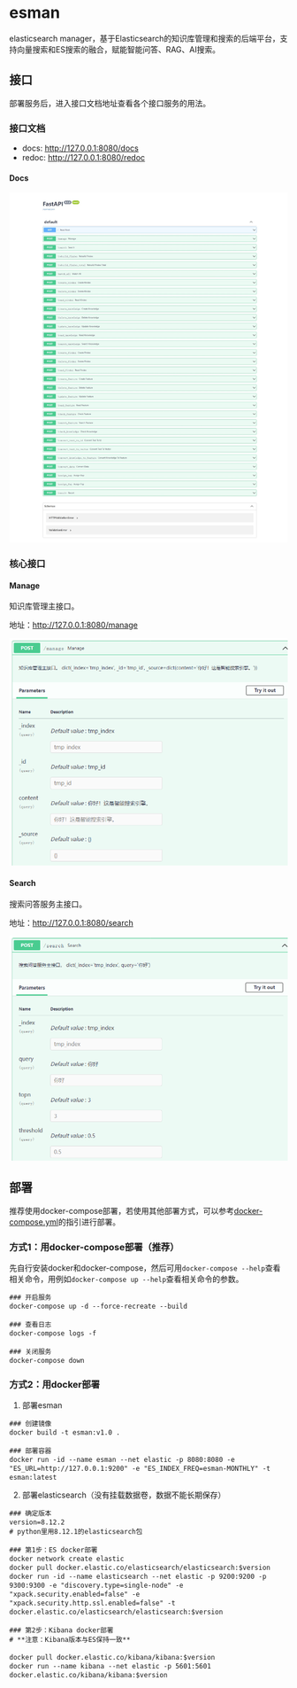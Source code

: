 # esman

elasticsearch manager，基于Elasticsearch的知识库管理和搜索的后端平台，支持向量搜索和ES搜索的融合，赋能智能问答、RAG、AI搜索。

## 接口

部署服务后，进入接口文档地址查看各个接口服务的用法。

### 接口文档

- docs: http://127.0.0.1:8080/docs
- redoc: http://127.0.0.1:8080/redoc

#### Docs

![docs](static/docs.jpeg)

### 核心接口

#### Manage

知识库管理主接口。 

地址：http://127.0.0.1:8080/manage

![manage](static/manage.png)

#### Search

搜索问答服务主接口。 

地址：http://127.0.0.1:8080/search

![search](static/search.png)


## 部署

推荐使用docker-compose部署，若使用其他部署方式，可以参考[docker-compose.yml](docker-compose.yml)的指引进行部署。

### 方式1：用docker-compose部署（推荐）

先自行安装docker和docker-compose，然后可用`docker-compose --help`查看相关命令，用例如`docker-compose up --help`查看相关命令的参数。

```shell
### 开启服务
docker-compose up -d --force-recreate --build

### 查看日志
docker-compose logs -f

### 关闭服务
docker-compose down
```

### 方式2：用docker部署

1. 部署esman

```shell
### 创建镜像
docker build -t esman:v1.0 .

### 部署容器
docker run -id --name esman --net elastic -p 8080:8080 -e "ES_URL=http://127.0.0.1:9200" -e "ES_INDEX_FREQ=esman-MONTHLY" -t esman:latest
```

2. 部署elasticsearch（没有挂载数据卷，数据不能长期保存）

```shell
### 确定版本
version=8.12.2
# python里用8.12.1的elasticsearch包

### 第1步：ES docker部署
docker network create elastic
docker pull docker.elastic.co/elasticsearch/elasticsearch:$version
docker run -id --name elasticsearch --net elastic -p 9200:9200 -p 9300:9300 -e "discovery.type=single-node" -e "xpack.security.enabled=false" -e "xpack.security.http.ssl.enabled=false" -t docker.elastic.co/elasticsearch/elasticsearch:$version

### 第2步：Kibana docker部署
# **注意：Kibana版本与ES保持一致**

docker pull docker.elastic.co/kibana/kibana:$version
docker run --name kibana --net elastic -p 5601:5601 docker.elastic.co/kibana/kibana:$version
```
